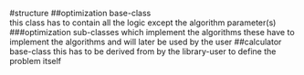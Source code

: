 #structure
##optimization base-class  
this class has to contain all the logic except the algorithm parameter(s)
###optimization sub-classes which implement the algorithms
these have to implement the algorithms and will later be used by the user
##calculator base-class
this has to be derived from by the library-user to define the problem itself

